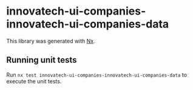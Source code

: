 # innovatech-ui-companies-innovatech-ui-companies-data

This library was generated with [Nx](https://nx.dev).

## Running unit tests

Run `nx test innovatech-ui-companies-innovatech-ui-companies-data` to execute the unit tests.
